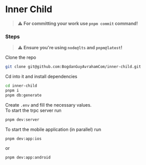 # Inner Child

> :warning: **For committing your work use `pnpm commit` command!**

### Steps

> :warning: **Ensure you're using `node@lts` and `pnpm@latest`!**

Clone the repo

```bash
git clone git@github.com:BogdanGuyAvrahamCom/inner-child.git
```

Cd into it and install dependencies

```bash
cd inner-child
pnpm i
pnpm db:generate
```

Create `.env` and fill the necessary values.  
To start the trpc server run

```bash
pnpm dev:server
```

To start the mobile application (in parallel) run

```bash
pnpm dev:app:ios
```

or

```bash
pnpm dev:app:android
```
